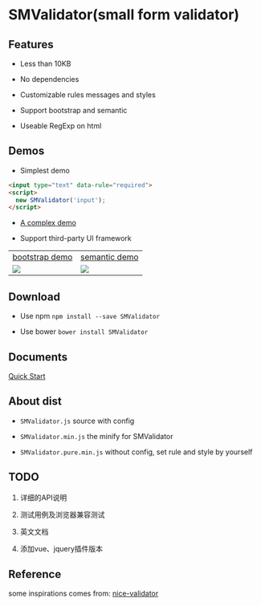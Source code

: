 # SMValidator(small form validator)

## Features
- Less than 10KB

- No dependencies

- Customizable rules messages and styles

- Support bootstrap and semantic

- Useable RegExp on html

## Demos
- Simplest demo

``` html
<input type="text" data-rule="required">
<script>
  new SMValidator('input');
</script>
```

- [A complex demo](https://wldragon.github.io/SMValidator/)

- Support third-party UI framework
<table>
    <tr>
      <td><a href="https://wldragon.github.io/SMValidator/bootstrap/">bootstrap demo</a></td>
      <td><a href="https://wldragon.github.io/SMValidator/semantic/">semantic demo</a></td>
    </tr>
    <tr>
      <td><img src="https://wldragon.github.io/SMValidator/bootstrap/scan.png"></td>
      <td><img src="https://wldragon.github.io/SMValidator/semantic/scan.png"></td>
    </tr>
</table>

## Download
- Use npm ```npm install --save SMValidator```

- Use bower ```bower install SMValidator```

## Documents
[Quick Start](https://github.com/WLDragon/SMValidator/wiki/%E5%BF%AB%E9%80%9F%E5%BC%80%E5%A7%8B)

## About dist
- `SMValidator.js` source with config

- `SMValidator.min.js` the minify for SMValidator

- `SMValidator.pure.min.js` without config, set rule and style by yourself

## TODO
1. 详细的API说明

2. 测试用例及浏览器兼容测试

3. 英文文档

4. 添加vue、jquery插件版本

## Reference
some inspirations comes from: [nice-validator](https://github.com/niceue/nice-validator)